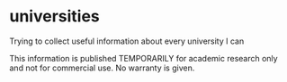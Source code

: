 # universities
Trying to collect useful information about every university I can

This information is published TEMPORARILY for academic research only and not for commercial use. No warranty is given.
